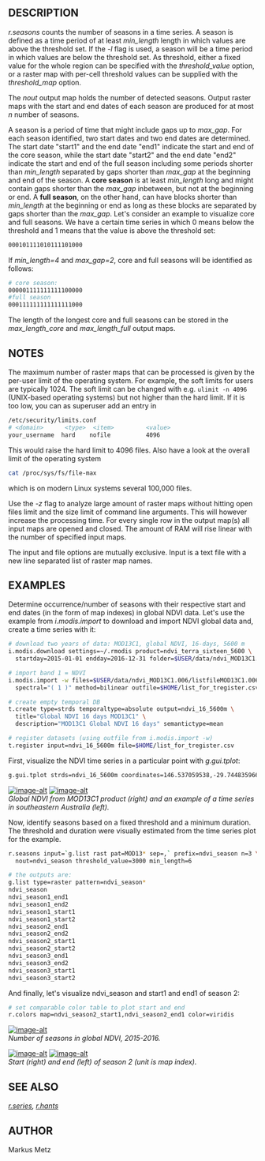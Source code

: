 ## DESCRIPTION

*r.seasons* counts the number of seasons in a time series. A season is
defined as a time period of at least *min\_length* length in which
values are above the threshold set. If the *-l* flag is used, a season
will be a time period in which values are below the threshold set. As
threshold, either a fixed value for the whole region can be specified
with the *threshold\_value* option, or a raster map with per-cell
threshold values can be supplied with the *threshold\_map* option.

The *nout* output map holds the number of detected seasons. Output
raster maps with the start and end dates of each season are produced for
at most *n* number of seasons.

A season is a period of time that might include gaps up to *max\_gap*.
For each season identified, two start dates and two end dates are
determined. The start date "start1" and the end date "end1" indicate the
start and end of the core season, while the start date "start2" and the
end date "end2" indicate the start and end of the full season including
some periods shorter than *min\_length* separated by gaps shorter than
*max\_gap* at the beginning and end of the season. A **core season** is
at least *min\_length* long and might contain gaps shorter than the
*max\_gap* inbetween, but not at the beginning or end. A **full
season**, on the other hand, can have blocks shorter than *min\_length*
at the beginning or end as long as these blocks are separated by gaps
shorter than the *max\_gap*. Let's consider an example to visualize core
and full seasons. We have a certain time series in which 0 means below
the threshold and 1 means that the value is above the threshold set:

```sh
000101111010111101000
```

If *min\_length=4* and *max\_gap=2*, core and full seasons will be
identified as follows:

```sh
# core season:
000001111111111100000
#full season
000111111111111111000
```

The length of the longest core and full seasons can be stored in the
*max\_length\_core* and *max\_length\_full* output maps.

## NOTES

The maximum number of raster maps that can be processed is given by the
per-user limit of the operating system. For example, the soft limits for
users are typically 1024. The soft limit can be changed with e.g.
`ulimit -n 4096` (UNIX-based operating systems) but not higher than the
hard limit. If it is too low, you can as superuser add an entry in

```sh
/etc/security/limits.conf
# <domain>      <type>  <item>         <value>
your_username  hard    nofile          4096
```

This would raise the hard limit to 4096 files. Also have a look at the
overall limit of the operating system

```sh
cat /proc/sys/fs/file-max
```

which is on modern Linux systems several 100,000 files.

Use the *-z* flag to analyze large amount of raster maps without hitting
open files limit and the size limit of command line arguments. This will
however increase the processing time. For every single row in the output
map(s) all input maps are opened and closed. The amount of RAM will rise
linear with the number of specified input maps.

The input and file options are mutually exclusive. Input is a text file
with a new line separated list of raster map names.

## EXAMPLES

Determine occurrence/number of seasons with their respective start and
end dates (in the form of map indexes) in global NDVI data. Let's use
the example from *i.modis.import* to download and import NDVI global
data and, create a time series with it:

```sh
# download two years of data: MOD13C1, global NDVI, 16-days, 5600 m
i.modis.download settings=~/.rmodis product=ndvi_terra_sixteen_5600 \
  startday=2015-01-01 endday=2016-12-31 folder=$USER/data/ndvi_MOD13C1.006

# import band 1 = NDVI
i.modis.import -w files=$USER/data/ndvi_MOD13C1.006/listfileMOD13C1.006.txt \
  spectral="( 1 )" method=bilinear outfile=$HOME/list_for_tregister.csv

# create empty temporal DB
t.create type=strds temporaltype=absolute output=ndvi_16_5600m \
  title="Global NDVI 16 days MOD13C1" \
  description="MOD13C1 Global NDVI 16 days" semantictype=mean

# register datasets (using outfile from i.modis.import -w)
t.register input=ndvi_16_5600m file=$HOME/list_for_tregister.csv
```

First, visualize the NDVI time series in a particular point with
*g.gui.tplot*:

```sh
g.gui.tplot strds=ndvi_16_5600m coordinates=146.537059538,-29.744835966
```

[![image-alt](global_ndvi.png)](global_ndvi.png)
[![image-alt](time_series_ndvi.png)](time_series_ndvi.png)  
*Global NDVI from MOD13C1 product (right) and an example of a time
series in southeastern Australia (left).*

Now, identify seasons based on a fixed threshold and a minimum duration.
The threshold and duration were visually estimated from the time series
plot for the example.

```sh
r.seasons input=`g.list rast pat=MOD13* sep=,` prefix=ndvi_season n=3 \
  nout=ndvi_season threshold_value=3000 min_length=6

# the outputs are:
g.list type=raster pattern=ndvi_season*
ndvi_season
ndvi_season1_end1
ndvi_season1_end2
ndvi_season1_start1
ndvi_season1_start2
ndvi_season2_end1
ndvi_season2_end2
ndvi_season2_start1
ndvi_season2_start2
ndvi_season3_end1
ndvi_season3_end2
ndvi_season3_start1
ndvi_season3_start2
```

And finally, let's visualize ndvi\_season and start1 and end1 of season
2:

```sh
# set comparable color table to plot start and end
r.colors map=ndvi_season2_start1,ndvi_season2_end1 color=viridis
```

[![image-alt](number_seasons_ndvi.png)](number_seasons_ndvi.png)  
*Number of seasons in global NDVI, 2015-2016.*

[![image-alt](ndvi_season2_start1.png)](ndvi_season2_start1.png)
[![image-alt](ndvi_season2_end1.png)](ndvi_season2_end1.png)  
*Start (right) and end (left) of season 2 (unit is map index).*

## SEE ALSO

*[r.series](https://grass.osgeo.org/grass-stable/manuals/r.series.html),
[r.hants](r.hants.md)*

## AUTHOR

Markus Metz
